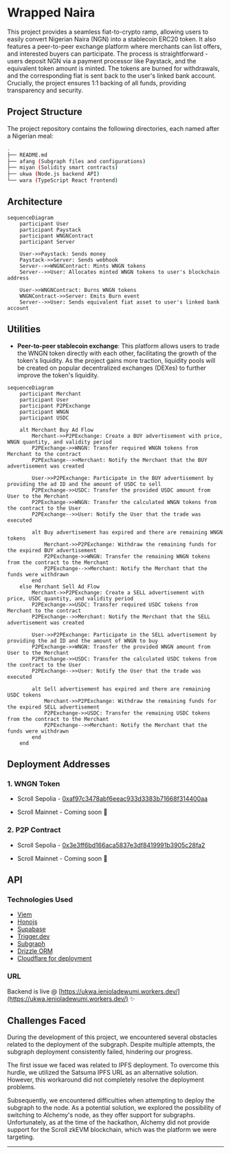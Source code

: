 # Wrapped Naira

This project provides a seamless fiat-to-crypto ramp, allowing users to easily convert Nigerian Naira (NGN) into a stablecoin ERC20 token. It also features a peer-to-peer exchange platform where merchants can list offers, and interested buyers can participate. The process is straightforward - users deposit NGN via a payment processor like Paystack, and the equivalent token amount is minted. The tokens are burned for withdrawals, and the corresponding fiat is sent back to the user's linked bank account. Crucially, the project ensures 1:1 backing of all funds, providing transparency and security.

## Project Structure

The project repository contains the following directories, each named after a Nigerian meal:

```sh
.
├── README.md
├── afang (Subgraph files and configurations)
├── miyan (Solidity smart contracts)
├── ukwa (Node.js backend API)
└── wara (TypeScript React frontend)
```

## Architecture

```mermaid
sequenceDiagram
    participant User
    participant Paystack
    participant WNGNContract
    participant Server

    User->>Paystack: Sends money
    Paystack->>Server: Sends webhook
    Server-->>WNGNContract: Mints WNGN tokens
    Server-->>User: Allocates minted WNGN tokens to user's blockchain address

    User->>WNGNContract: Burns WNGN tokens
    WNGNContract->>Server: Emits Burn event
    Server-->>User: Sends equivalent fiat asset to user's linked bank account
```

## Utilities

- **Peer-to-peer stablecoin exchange**: This platform allows users to trade the WNGN token directly with each other, facilitating the growth of the token's liquidity. As the project gains more traction, liquidity pools will be created on popular decentralized exchanges (DEXes) to further improve the token's liquidity.

```mermaid
sequenceDiagram
    participant Merchant
    participant User
    participant P2PExchange
    participant WNGN
    participant USDC

    alt Merchant Buy Ad Flow
        Merchant->>P2PExchange: Create a BUY advertisement with price, WNGN quantity, and validity period
        P2PExchange->>WNGN: Transfer required WNGN tokens from Merchant to the contract
        P2PExchange-->>Merchant: Notify the Merchant that the BUY advertisement was created

        User->>P2PExchange: Participate in the BUY advertisement by providing the ad ID and the amount of USDC to sell
        P2PExchange->>USDC: Transfer the provided USDC amount from User to the Merchant
        P2PExchange->>WNGN: Transfer the calculated WNGN tokens from the contract to the User
        P2PExchange-->>User: Notify the User that the trade was executed

        alt Buy advertisement has expired and there are remaining WNGN tokens
            Merchant->>P2PExchange: Withdraw the remaining funds for the expired BUY advertisement
            P2PExchange->>WNGN: Transfer the remaining WNGN tokens from the contract to the Merchant
            P2PExchange-->>Merchant: Notify the Merchant that the funds were withdrawn
        end
    else Merchant Sell Ad Flow
        Merchant->>P2PExchange: Create a SELL advertisement with price, USDC quantity, and validity period
        P2PExchange->>USDC: Transfer required USDC tokens from Merchant to the contract
        P2PExchange-->>Merchant: Notify the Merchant that the SELL advertisement was created

        User->>P2PExchange: Participate in the SELL advertisement by providing the ad ID and the amount of WNGN to buy
        P2PExchange->>WNGN: Transfer the provided WNGN amount from User to the Merchant
        P2PExchange->>USDC: Transfer the calculated USDC tokens from the contract to the User
        P2PExchange-->>User: Notify the User that the trade was executed

        alt Sell advertisement has expired and there are remaining USDC tokens
            Merchant->>P2PExchange: Withdraw the remaining funds for the expired SELL advertisement
            P2PExchange->>USDC: Transfer the remaining USDC tokens from the contract to the Merchant
            P2PExchange-->>Merchant: Notify the Merchant that the funds were withdrawn
        end
    end
```

## Deployment Addresses

### 1. WNGN Token

- Scroll Sepolia - [0xaf97c3478abf6eeac933d3383b71668f314400aa](https://sepolia.scrollscan.com/address/0xaf97c3478abf6eeac933d3383b71668f314400aa)

- Scroll Mainnet - Coming soon 🚀

### 2. P2P Contract

- Scroll Sepolia - [0x3e3ff6bd166aca5837e3df8419991b3905c28fa2](https://sepolia.scrollscan.com/address/0x3e3ff6bd166aca5837e3df8419991b3905c28fa2)

- Scroll Mainnet - Coming soon 🚀

## API

### Technologies Used

- [Viem](https://viem.sh/)
- [Honojs](https://hono.dev/)
- [Supabase](https://supabase.com/)
- [Trigger.dev](https://trigger.dev/)
- [Subgraph](https://thegraph.com/en/)
- [Drizzle ORM](https://orm.drizzle.team/)
- [Cloudflare for deployment](https://www.cloudflare.com)

### URL

Backend is live @ [https://ukwa.ienioladewumi.workers.dev/](https://ukwa.ienioladewumi.workers.dev/) ✨


## Challenges Faced

During the development of this project, we encountered several obstacles related to the deployment of the subgraph. Despite multiple attempts, the subgraph deployment consistently failed, hindering our progress.

The first issue we faced was related to IPFS deployment. To overcome this hurdle, we utilized the Satsuma IPFS URL as an alternative solution. However, this workaround did not completely resolve the deployment problems.

Subsequently, we encountered difficulties when attempting to deploy the subgraph to the node. As a potential solution, we explored the possibility of switching to Alchemy's node, as they offer support for subgraphs. Unfortunately, as at the time of the hackathon, Alchemy did not provide support for the Scroll zkEVM blockchain, which was the platform we were targeting.
****
